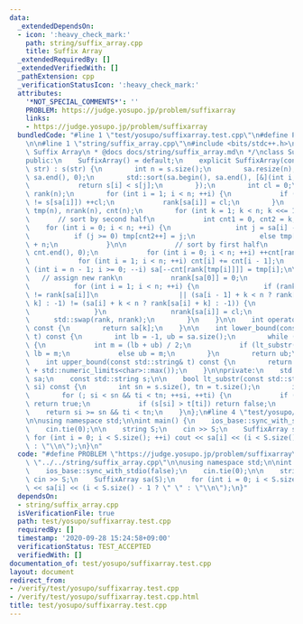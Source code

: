 ```yaml
---
data:
  _extendedDependsOn:
  - icon: ':heavy_check_mark:'
    path: string/suffix_array.cpp
    title: Suffix Array
  _extendedRequiredBy: []
  _extendedVerifiedWith: []
  _pathExtension: cpp
  _verificationStatusIcon: ':heavy_check_mark:'
  attributes:
    '*NOT_SPECIAL_COMMENTS*': ''
    PROBLEM: https://judge.yosupo.jp/problem/suffixarray
    links:
    - https://judge.yosupo.jp/problem/suffixarray
  bundledCode: "#line 1 \"test/yosupo/suffixarray.test.cpp\"\n#define PROBLEM \"https://judge.yosupo.jp/problem/suffixarray\"\
    \n\n#line 1 \"string/suffix_array.cpp\"\n#include <bits/stdc++.h>\n\n/*\n * @brief\
    \ Suffix Array\n * @docs docs/string/suffix_array.md\n */\nclass SuffixArray {\n\
    public:\n    SuffixArray() = default;\n    explicit SuffixArray(const std::string&\
    \ str) : s(str) {\n        int n = s.size();\n        sa.resize(n);\n        std::iota(sa.begin(),\
    \ sa.end(), 0);\n        std::sort(sa.begin(), sa.end(), [&](int i, int j) {\n\
    \            return s[i] < s[j];\n        });\n        int cl = 0;\n        std::vector<int>\
    \ rank(n);\n        for (int i = 1; i < n; ++i) {\n            if (s[sa[i - 1]]\
    \ != s[sa[i]]) ++cl;\n            rank[sa[i]] = cl;\n        }\n        std::vector<int>\
    \ tmp(n), nrank(n), cnt(n);\n        for (int k = 1; k < n; k <<= 1) {\n     \
    \       // sort by second half\n            int cnt1 = 0, cnt2 = k;\n        \
    \    for (int i = 0; i < n; ++i) {\n                int j = sa[i] - k;\n     \
    \           if (j >= 0) tmp[cnt2++] = j;\n                else tmp[cnt1++] = j\
    \ + n;\n            }\n\n            // sort by first half\n            std::fill(cnt.begin(),\
    \ cnt.end(), 0);\n            for (int i = 0; i < n; ++i) ++cnt[rank[tmp[i]]];\n\
    \            for (int i = 1; i < n; ++i) cnt[i] += cnt[i - 1];\n            for\
    \ (int i = n - 1; i >= 0; --i) sa[--cnt[rank[tmp[i]]]] = tmp[i];\n\n         \
    \   // assign new rank\n            nrank[sa[0]] = 0;\n            cl = 0;\n \
    \           for (int i = 1; i < n; ++i) {\n                if (rank[sa[i - 1]]\
    \ != rank[sa[i]]\n                    || (sa[i - 1] + k < n ? rank[sa[i - 1] +\
    \ k] : -1) != (sa[i] + k < n ? rank[sa[i] + k] : -1)) {\n                    ++cl;\n\
    \                }\n                nrank[sa[i]] = cl;\n            }\n      \
    \      std::swap(rank, nrank);\n        }\n    }\n\n    int operator[](int k)\
    \ const {\n        return sa[k];\n    }\n\n    int lower_bound(const std::string&\
    \ t) const {\n        int lb = -1, ub = sa.size();\n        while (ub - lb > 1)\
    \ {\n            int m = (lb + ub) / 2;\n            if (lt_substr(t, sa[m]))\
    \ lb = m;\n            else ub = m;\n        }\n        return ub;\n    }\n\n\
    \    int upper_bound(const std::string& t) const {\n        return lower_bound(t\
    \ + std::numeric_limits<char>::max());\n    }\n\nprivate:\n    std::vector<int>\
    \ sa;\n    const std::string s;\n\n    bool lt_substr(const std::string& t, int\
    \ si) const {\n        int sn = s.size(), tn = t.size();\n        int ti = 0;\n\
    \        for (; si < sn && ti < tn; ++si, ++ti) {\n            if (s[si] < t[ti])\
    \ return true;\n            if (s[si] > t[ti]) return false;\n        }\n    \
    \    return si >= sn && ti < tn;\n    }\n};\n#line 4 \"test/yosupo/suffixarray.test.cpp\"\
    \n\nusing namespace std;\n\nint main() {\n    ios_base::sync_with_stdio(false);\n\
    \    cin.tie(0);\n\n    string S;\n    cin >> S;\n    SuffixArray sa(S);\n   \
    \ for (int i = 0; i < S.size(); ++i) cout << sa[i] << (i < S.size() - 1 ? \" \"\
    \ : \"\\n\");\n}\n"
  code: "#define PROBLEM \"https://judge.yosupo.jp/problem/suffixarray\"\n\n#include\
    \ \"../../string/suffix_array.cpp\"\n\nusing namespace std;\n\nint main() {\n\
    \    ios_base::sync_with_stdio(false);\n    cin.tie(0);\n\n    string S;\n   \
    \ cin >> S;\n    SuffixArray sa(S);\n    for (int i = 0; i < S.size(); ++i) cout\
    \ << sa[i] << (i < S.size() - 1 ? \" \" : \"\\n\");\n}"
  dependsOn:
  - string/suffix_array.cpp
  isVerificationFile: true
  path: test/yosupo/suffixarray.test.cpp
  requiredBy: []
  timestamp: '2020-09-28 15:24:58+09:00'
  verificationStatus: TEST_ACCEPTED
  verifiedWith: []
documentation_of: test/yosupo/suffixarray.test.cpp
layout: document
redirect_from:
- /verify/test/yosupo/suffixarray.test.cpp
- /verify/test/yosupo/suffixarray.test.cpp.html
title: test/yosupo/suffixarray.test.cpp
---
```


